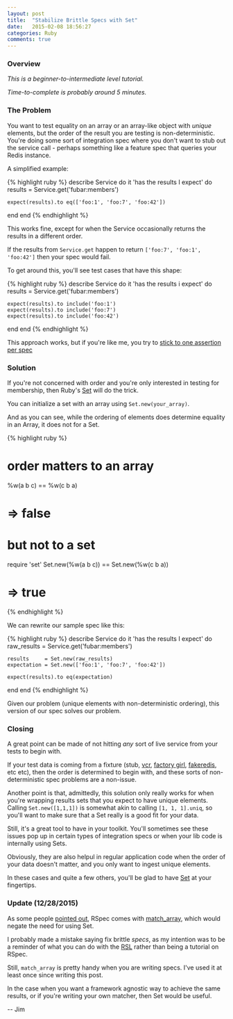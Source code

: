 ```yaml
---
layout: post
title:  "Stabilize Brittle Specs with Set"
date:   2015-02-08 18:56:27
categories: Ruby
comments: true
---
```


### Overview

_This is a beginner-to-intermediate level tutorial._

_Time-to-complete is probably around 5 minutes._

### The Problem

You want to test equality on an array or an array-like object with *unique* elements, but
the order of the result you are testing is non-deterministic. You're doing some sort of integration spec
where you don't want to stub out the service call - perhaps something like
a feature spec that queries your Redis instance.

A simplified example:

{% highlight ruby %}
describe Service do
  it 'has the results I expect' do
    results = Service.get('fubar:members')

    expect(results).to eq(['foo:1', 'foo:7', 'foo:42'])
  end
end
{% endhighlight %}

This works fine, except for when the Service occasionally returns the results in a different order.

If the results from `Service.get` happen to return `['foo:7', 'foo:1', 'foo:42']`
then your spec would fail.

To get around this, you'll see test cases that have this shape:

{% highlight ruby %}
describe Service do
  it 'has the results i expect' do
    results = Service.get('fubar:members')

    expect(results).to include('foo:1')
    expect(results).to include('foo:7')
    expect(results).to include('foo:42')
  end
end
{% endhighlight %}

This approach works, but if you're like me,
you try to [stick to one assertion per spec](http://blog.jayfields.com/2008/01/testing-one-expectation-per-test.html)

### Solution

If you're not concerned with order and you're only interested in testing for
membership, then Ruby's [Set](http://www.ruby-doc.org/stdlib-2.2.0/libdoc/set/rdoc/Set.html)
will do the trick.

You can initialize a set with an array using `Set.new(your_array)`.

And as you can see, while the ordering of elements does determine equality
in an Array, it does not for a Set.

{% highlight ruby %}
# order matters to an array
%w(a b c) == %w(c b a)
# => false

# but not to a set
require 'set'
Set.new(%w(a b c)) == Set.new(%w(c b a))
# => true
{% endhighlight %}

We can rewrite our sample spec like this:

{% highlight ruby %}
describe Service do
  it 'has the results I expect' do
    raw_results = Service.get('fubar:members')

    results     = Set.new(raw_results)
    expectation = Set.new(['foo:1', 'foo:7', 'foo:42'])

    expect(results).to eq(expectation)
  end
end
{% endhighlight %}

Given our problem (unique elements with non-deterministic ordering), this
version of our spec solves our problem.

### Closing

A great point can be made of not hitting _any_ sort of live service from your
tests to begin with.

If your test data is coming from a fixture (stub, [vcr](https://github.com/vcr/vcr), [factory girl](https://github.com/thoughtbot/factory_girl),
[fakeredis](https://github.com/guilleiguaran/fakeredis), etc etc), then the order is
determined to begin with, and these sorts of non-deterministic spec problems are a non-issue.

Another point is that, admittedly, this solution only really works for when you're
wrapping results sets that you expect to have unique elements. Calling `Set.new([1,1,1])`
is somewhat akin to calling `[1, 1, 1].uniq`, so you'll want to make sure that a
Set really is a good fit for your data.

Still, it's a great tool to have in your toolkit. You'll sometimes see these
issues pop up in certain types of integration specs or when your lib code is internally
using Sets.

Obviously, they are also helpul in regular application code when the order of your data
doesn't matter, and you only want to ingest unique elements.

In these cases and quite a few others, you'll be glad to have [Set](http://www.ruby-doc.org/stdlib-2.2.0/libdoc/set/rdoc/Set.html)
at your fingertips.

### Update (12/28/2015)

As some people <a href="https://www.reddit.com/r/ruby/comments/2v9nis/using_rubys_set_class_to_stabilize_brittle_specs/">pointed out</a>, RSpec comes with <a href="http://www.rubydoc.info/github/rspec/rspec-expectations/RSpec/Matchers:match_array">match_array</a>, which would negate the need for using Set.

I probably made a mistake saying fix brittle _specs_, as my intention was to be a reminder of what you can do with the <a href="http://ruby-doc.org/stdlib-2.3.0/">RSL</a> rather than being a tutorial on RSpec.

Still, `match_array` is pretty handy when you are writing specs. I've used it at least once since writing this post.

In the case when you want a framework agnostic way to achieve the same results, or if you're writing your own matcher, then Set would be useful.

-- Jim
